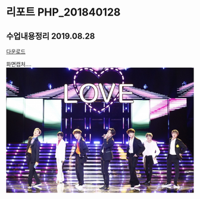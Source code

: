 # 리포트 PHP_201840128

## 수업내용정리 2019.08.28

[다운로드](https://github.com/HmLee1024/php_201840128/raw/master/%EC%9B%B9%20%EC%BD%98%ED%85%90%EC%B8%A0%20%ED%94%84%EB%A1%9C%EA%B7%B8%EB%9E%98%EB%B0%8D%20REPORT.hwp)

화면캡처....
![bts](./image/bts.jpg)